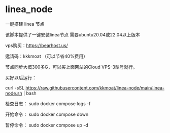 # linea_node
一键搭建 linea 节点

该脚本提供了一键安装linea节点 需要ubuntu20.04或22.04以上版本

vps购买：https://bearhost.us/

邀请码：kkkmoat （可以节省40%费用）

节点同步大概300多G，可以买上面网站的Cloud VPS-3型号就行。

买好以后运行：

curl -sSL https://raw.githubusercontent.com/kkmoat/linea-node/main/linea-node.sh | bash

检查日志： sudo docker compose logs -f

开始命令： sudo docker compose down

暂停命令： sudo docker compose up -d
